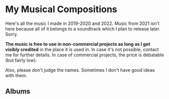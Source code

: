 # My Musical Compositions

Here's all the music I made in 2019-2020 and 2022. Music from 2021 isn't here because all of it belongs to a soundtrack which I plan to release later. Sorry.

**The music is free to use in non-commercial projects as long as I get visibly credited** in the place it is used in. In case it's not possible, contact me for further details. In case of commercial projects, the price is debatable (but fairly low).

Also, please don't judge the names. Sometimes I don't have good ideas with them. 

## Albums

